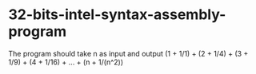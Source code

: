 # 32-bits-intel-syntax-assembly-program
The program should take n as input and output (1 + 1/1) + (2 + 1/4) + (3 + 1/9) + (4 + 1/16) + ... + (n + 1/(n^2))

